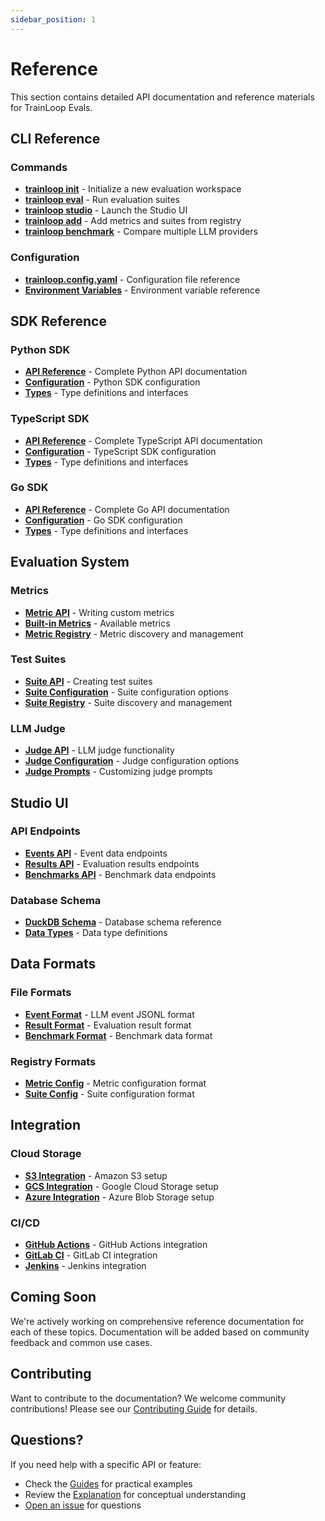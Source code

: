 ```yaml
---
sidebar_position: 1
---
```


# Reference

This section contains detailed API documentation and reference materials for TrainLoop Evals.

## CLI Reference

### Commands
- **[trainloop init](./cli/init.md)** - Initialize a new evaluation workspace
- **[trainloop eval](./cli/eval.md)** - Run evaluation suites
- **[trainloop studio](./cli/studio.md)** - Launch the Studio UI
- **[trainloop add](./cli/add.md)** - Add metrics and suites from registry
- **[trainloop benchmark](./cli/benchmark.md)** - Compare multiple LLM providers

### Configuration
- **[trainloop.config.yaml](./cli/config.md)** - Configuration file reference
- **[Environment Variables](./cli/env-vars.md)** - Environment variable reference

## SDK Reference

### Python SDK
- **[API Reference](./sdk/python/api.md)** - Complete Python API documentation
- **[Configuration](./sdk/python/config.md)** - Python SDK configuration
- **[Types](./sdk/python/types.md)** - Type definitions and interfaces

### TypeScript SDK
- **[API Reference](./sdk/typescript/api.md)** - Complete TypeScript API documentation
- **[Configuration](./sdk/typescript/config.md)** - TypeScript SDK configuration
- **[Types](./sdk/typescript/types.md)** - Type definitions and interfaces

### Go SDK
- **[API Reference](./sdk/go/api.md)** - Complete Go API documentation
- **[Configuration](./sdk/go/config.md)** - Go SDK configuration
- **[Types](./sdk/go/types.md)** - Type definitions and interfaces

## Evaluation System

### Metrics
- **[Metric API](./evaluation/metrics.md)** - Writing custom metrics
- **[Built-in Metrics](./evaluation/builtin-metrics.md)** - Available metrics
- **[Metric Registry](./evaluation/registry.md)** - Metric discovery and management

### Test Suites
- **[Suite API](./evaluation/suites.md)** - Creating test suites
- **[Suite Configuration](./evaluation/suite-config.md)** - Suite configuration options
- **[Suite Registry](./evaluation/suite-registry.md)** - Suite discovery and management

### LLM Judge
- **[Judge API](./evaluation/judge.md)** - LLM judge functionality
- **[Judge Configuration](./evaluation/judge-config.md)** - Judge configuration options
- **[Judge Prompts](./evaluation/judge-prompts.md)** - Customizing judge prompts

## Studio UI

### API Endpoints
- **[Events API](./studio/events.md)** - Event data endpoints
- **[Results API](./studio/results.md)** - Evaluation results endpoints
- **[Benchmarks API](./studio/benchmarks.md)** - Benchmark data endpoints

### Database Schema
- **[DuckDB Schema](./studio/schema.md)** - Database schema reference
- **[Data Types](./studio/data-types.md)** - Data type definitions

## Data Formats

### File Formats
- **[Event Format](./data/events.md)** - LLM event JSONL format
- **[Result Format](./data/results.md)** - Evaluation result format
- **[Benchmark Format](./data/benchmarks.md)** - Benchmark data format

### Registry Formats
- **[Metric Config](./data/metric-config.md)** - Metric configuration format
- **[Suite Config](./data/suite-config.md)** - Suite configuration format

## Integration

### Cloud Storage
- **[S3 Integration](./integration/s3.md)** - Amazon S3 setup
- **[GCS Integration](./integration/gcs.md)** - Google Cloud Storage setup
- **[Azure Integration](./integration/azure.md)** - Azure Blob Storage setup

### CI/CD
- **[GitHub Actions](./integration/github-actions.md)** - GitHub Actions integration
- **[GitLab CI](./integration/gitlab-ci.md)** - GitLab CI integration
- **[Jenkins](./integration/jenkins.md)** - Jenkins integration

## Coming Soon

We're actively working on comprehensive reference documentation for each of these topics. Documentation will be added based on community feedback and common use cases.

## Contributing

Want to contribute to the documentation? We welcome community contributions! Please see our [Contributing Guide](https://github.com/TrainLoop/trainloop-evals/blob/main/CONTRIBUTING.md) for details.

## Questions?

If you need help with a specific API or feature:

- Check the [Guides](../guides/) for practical examples
- Review the [Explanation](../explanation/) for conceptual understanding
- [Open an issue](https://github.com/TrainLoop/trainloop-evals/issues) for questions